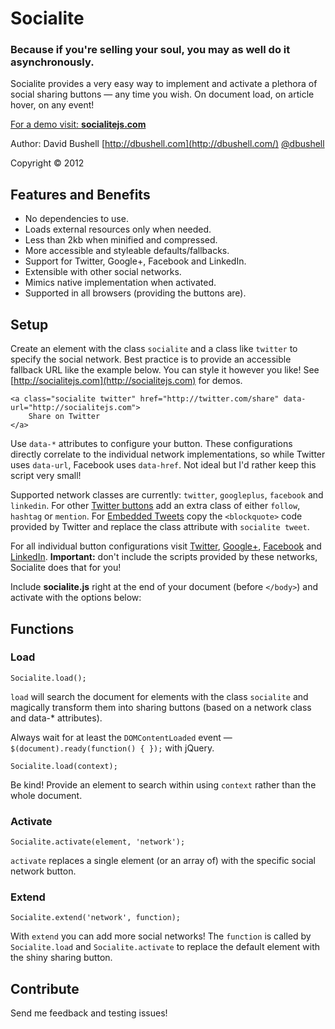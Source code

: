 # Socialite

### Because if you're selling your soul, you may as well do it asynchronously.

Socialite provides a very easy way to implement and activate a plethora of social sharing buttons — any time you wish. On document load, on article hover, on any event!

[For a demo visit: **socialitejs.com**](http://www.socialitejs.com/)

Author: David Bushell [http://dbushell.com](http://dbushell.com/) [@dbushell](http://twitter.com/dbushell/)

Copyright © 2012

## Features and Benefits

* No dependencies to use.</li>
* Loads external resources only when needed.
* Less than 2kb when minified and compressed.
* More accessible and styleable defaults/fallbacks.
* Support for Twitter, Google+, Facebook and LinkedIn.
* Extensible with other social networks.
* Mimics native implementation when activated.
* Supported in all browsers (providing the buttons are).

## Setup

Create an element with the class `socialite` and a class like `twitter` to specify the social network. Best practice is to provide an accessible fallback URL like the example below. You can style it however you like! See [http://socialitejs.com](http://socialitejs.com) for demos.

	<a class="socialite twitter" href="http://twitter.com/share" data-url="http://socialitejs.com">
		Share on Twitter
	</a>

Use `data-*` attributes to configure your button. These configurations directly correlate to the individual network implementations, so while Twitter uses `data-url`, Facebook uses `data-href`. Not ideal but I'd rather keep this script very small!

Supported network classes are currently: `twitter`, `googleplus`, `facebook` and `linkedin`. For other [Twitter buttons](https://twitter.com/about/resources/) add an extra class of either `follow`, `hashtag` or `mention`. For [Embedded Tweets](https://dev.twitter.com/docs/embedded-tweets) copy the `<blockquote>` code provided by Twitter and replace the class attribute with `socialite tweet`.

For all individual button configurations visit [Twitter](https://twitter.com/about/resources/buttons/), [Google+](https://developers.google.com/+/plugins/+1button/), [Facebook](http://developers.facebook.com/docs/reference/plugins/like/) and [LinkedIn](http://developer.linkedin.com/plugins/share-button/). **Important:** don't include the scripts provided by these networks, Socialite does that for you!

Include **socialite.js** right at the end of your document (before `</body>`) and activate with the options below:

## Functions

### Load

	Socialite.load();

`load` will search the document for elements with the class `socialite` and magically transform them into sharing buttons (based on a network class and data-* attributes).

Always wait for at least the `DOMContentLoaded` event — `$(document).ready(function() { });` with jQuery.

	Socialite.load(context);

Be kind! Provide an element to search within using `context` rather than the whole document.

### Activate

	Socialite.activate(element, 'network');

`activate` replaces a single element (or an array of) with the specific social network button.

### Extend

	Socialite.extend('network', function);

With `extend` you can add more social networks! The `function` is called by `Socialite.load` and `Socialite.activate` to replace the default element with the shiny sharing button.

## Contribute

Send me feedback and testing issues!
